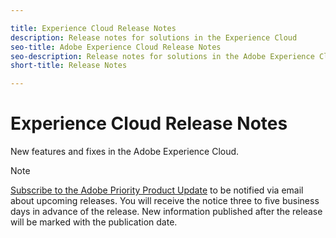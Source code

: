 ```yaml
---

title: Experience Cloud Release Notes
description: Release notes for solutions in the Experience Cloud
seo-title: Adobe Experience Cloud Release Notes
seo-description: Release notes for solutions in the Adobe Experience Cloud
short-title: Release Notes

---
```


# Experience Cloud Release Notes

New features and fixes in the Adobe Experience Cloud.

>[!NOTE]
> [Subscribe to the Adobe Priority Product Update](https://www.adobe.com/subscription/priority-product-update.html) to be notified via email about upcoming releases. You will receive the notice three to five business days in advance of the release. New information published after the release will be marked with the publication date.

